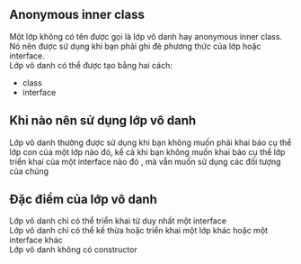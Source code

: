 ## Anonymous inner class 
Một lớp không có tên được gọi là lớp vô danh hay anonymous inner class. Nó nên được sử dụng khi bạn phải ghi đè phương thức của lớp hoặc interface.  
Lớp vô danh có thể được tạo bằng hai cách:   
- class  
- interface  

## Khi nào nên sử dụng lớp vô danh
Lớp vô danh thường được sử dụng khi bạn không muốn phải khai báo cụ thể lớp con của một lớp nào đó, kể cả khi bạn không muốn khai báo cụ thể lớp triển khai của một interface nào đó , mà vẫn muốn sử dụng các đối tượng của chúng

## Đặc điểm của lớp vô danh 
Lớp vô danh chỉ có thể triển khai từ duy nhất một interface  
Lớp vô danh chỉ có thể kế thừa hoặc triển khai một lớp khác hoặc một interface khác  
Lớp vô danh không có constructor  
